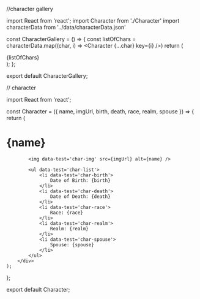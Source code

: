 //character gallery

import React from 'react';
import Character from './Character'
import characterData from '../data/characterData.json'

const CharacterGallery = () => {
    const listOfChars = characterData.map((char, i) => <Character {...char} key={i} />)
    return (
        <div data-test="component-char-gallery">
            {listOfChars}
        </div>
    );
};

export default CharacterGallery;

// character

import React from 'react';

const Character = ({ name, imgUrl, birth, death, race, realm, spouse }) => {
    return (
        <div data-test='component-character'>
            <h1 data-test='char-name'>{name}</h1>

            <img data-test='char-img' src={imgUrl} alt={name} />

            <ul data-test='char-list'>
                <li data-test='char-birth'>
                    Date of Birth: {birth}
                </li>
                <li data-test='char-death'>
                    Date of Death: {death}
                </li>
                <li data-test='char-race'>
                    Race: {race}
                </li>
                <li data-test='char-realm'>
                    Realm: {realm}
                </li>
                <li data-test='char-spouse'>
                    Spouse: {spouse}
                </li>
            </ul>
        </div>
    );
};

export default Character;